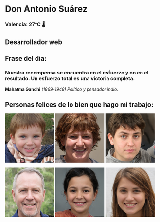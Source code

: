 # Don Antonio Suárez
### Valencia:  27°C 🌡️
## Desarrollador web
## Frase del día:
<!-- START QUOTE -->
### Nuestra recompensa se encuentra en el esfuerzo y no en el resultado. Un esfuerzo total es una victoria completa.
**Mahatma Gandhi** *(1869-1948) Político y pensador indio.*
<!-- END QUOTE -->






## Personas felices de lo bien que hago mi trabajo:

<p float="left">
  <img src="src/image_0.png" width="32%" />
  <img src="src/image_1.png" width="32%" /> 
  <img src="src/image_2.png" width="32%" />
</p>
<p float="left">
  <img src="src/image_3.png" width="32%" />
  <img src="src/image_4.png" width="32%" /> 
  <img src="src/image_5.png" width="32%" />
</p>